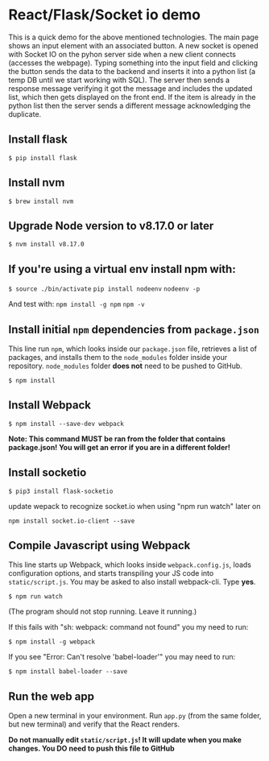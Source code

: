 # React/Flask/Socket io demo
This is a quick demo for the above mentioned technologies. The main page shows an input element with an associated button. A new socket is opened with Socket IO on the pyhon server side when a new client connects (accesses the webpage). Typing something into the input field and clicking the button sends the data to the backend and inserts it into a python list (a temp DB until we start working with SQL). The server then sends a response message verifying it got the message and includes the updated list, which then gets displayed on the front end. If the item is already in the python list then the server sends a different message acknowledging the duplicate.

## Install flask

```$ pip install flask```

## Install nvm

```$ brew install nvm```

## Upgrade Node version to v8.17.0 or later

```$ nvm install v8.17.0```

## If you're using a virtual env install npm with:

```$ source ./bin/activate```
```pip install nodeenv```
```nodeenv -p ```

And test with:
```npm install -g npm```
```npm -v```

## Install initial `npm` dependencies from `package.json`

This line run  `npm`, which looks inside our `package.json` file, retrieves a list of
packages, and installs them to the `node_modules` folder inside your repository. `node_modules` folder **does not** need to be pushed to GitHub.

```$ npm install```

## Install Webpack

```$ npm install --save-dev webpack ```

**Note: This command MUST be ran from the folder that contains package.json! You will get an error if you are in a different folder!**

## Install socketio

```$ pip3 install flask-socketio ```

update wepack to recognize socket.io when using "npm run watch" later on

```npm install socket.io-client --save```

## Compile Javascript using Webpack

This line starts up Webpack, which looks inside `webpack.config.js`, loads
configuration options, and starts transpiling your JS code into `static/script.js`. You may be asked to also install webpack-cli. Type **yes**.

```$ npm run watch```

(The program should not stop running. Leave it running.)

If this fails with "sh: webpack: command not found" you my need to run:

```$ npm install -g webpack```

If you see "Error: Can't resolve 'babel-loader'" you may need to run:

```$ npm install babel-loader --save```

## Run the web app

Open a new terminal in your environment. Run `app.py` (from the same folder, but new terminal) and verify that the React renders.

**Do not manually edit `static/script.js`! It will update when you make changes. You DO need to push this file to GitHub**
